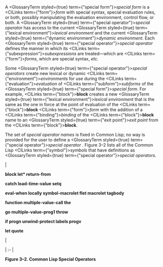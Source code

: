  



A <GlossaryTerm styled={true} term={"special form"}><i>special form</i></GlossaryTerm> is a <ClLinks  term={"form"}><i>form</i></ClLinks> with special syntax, special evaluation rules, or both, possibly manipulating the evaluation environment, control flow, or both. A <GlossaryTerm styled={true} term={"special operator"}><i>special operator</i></GlossaryTerm> has access to the current <GlossaryTerm styled={true} term={"lexical environment"}><i>lexical environment</i></GlossaryTerm> and the current <GlossaryTerm styled={true} term={"dynamic environment"}><i>dynamic environment</i></GlossaryTerm>. Each <GlossaryTerm styled={true} term={"special operator"}><i>special operator</i></GlossaryTerm> defines the manner in which its <ClLinks  term={"subexpression"}><i>subexpressions</i></ClLinks> are treated—which are <ClLinks  term={"form"}><i>forms</i></ClLinks>, which are special syntax, *etc.* 



Some <GlossaryTerm styled={true} term={"special operator"}><i>special operators</i></GlossaryTerm> create new lexical or dynamic <ClLinks  term={"environment"}><i>environments</i></ClLinks> for use during the <ClLinks  term={"evaluation"}><i>evaluation</i></ClLinks> of <ClLinks  term={"subform"}><i>subforms</i></ClLinks> of the <GlossaryTerm styled={true} term={"special form"}><i>special form</i></GlossaryTerm>. For example, <ClLinks  term={"block"}><b>block</b></ClLinks> creates a new <GlossaryTerm styled={true} term={"lexical environment"}><i>lexical environment</i></GlossaryTerm> that is the same as the one in force at the point of evaluation of the <ClLinks  term={"block"}><b>block</b></ClLinks> <ClLinks  term={"form"}><i>form</i></ClLinks> with the addition of a <ClLinks  term={"binding"}><i>binding</i></ClLinks> of the <ClLinks  term={"block"}><b>block</b></ClLinks> name to an <GlossaryTerm styled={true} term={"exit point"}><i>exit point</i></GlossaryTerm> from the <ClLinks  term={"block"}><b>block</b></ClLinks>. 



The set of *special operator names* is fixed in Common Lisp; no way is provided for the user to define a <GlossaryTerm styled={true} term={"special operator"}><i>special operator</i></GlossaryTerm> . Figure 3–2 lists all of the Common Lisp <ClLinks  term={"symbol"}><i>symbols</i></ClLinks> that have definitions as <GlossaryTerm styled={true} term={"special operator"}><i>special operators</i></GlossaryTerm>. 



|<p>**block let\* return-from** </p><p>**catch load-time-value setq** </p><p>**eval-when locally symbol-macrolet flet macrolet tagbody** </p><p>**function multiple-value-call the** </p><p>**go multiple-value-prog1 throw** </p><p>**if progn unwind-protect labels progv** </p><p>**let quote**</p>|

| :- |





**Figure 3–2. Common Lisp Special Operators** 



